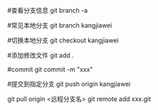 #查看分支信息
git branch -a

#常见本地分支
git branch kangjiawei

#切换本地分支
git checkout kangjiawei

#添加修改文件
git add .

#commit
git commit -m "xxx"

#提交到指定分支
git push origin kangjiawei


git pull origin <远程分支名>
git remote add xxx.git
